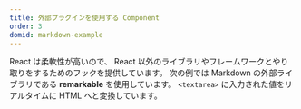 ```yaml
---
title: 外部プラグインを使用する Component
order: 3
domid: markdown-example
---
```


React は柔軟性が高いので、
React 以外のライブラリやフレームワークとやり取りをするためのフックを提供しています。
次の例では Markdown の外部ライブラリである **remarkable** を使用しています。
`<textarea>` に入力された値をリアルタイムに HTML へと変換しています。
